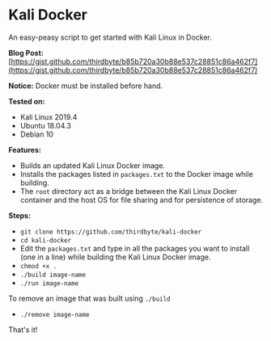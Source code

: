 # Kali Docker
An easy-peasy script to get started with Kali Linux in Docker.

**Blog Post:** [https://gist.github.com/thirdbyte/b85b720a30b88e537c28851c86a462f7](https://gist.github.com/thirdbyte/b85b720a30b88e537c28851c86a462f7)

**Notice:** Docker must be installed before hand.

**Tested on:**
+ Kali Linux 2019.4
+ Ubuntu 18.04.3
+ Debian 10

**Features:**
+ Builds an updated Kali Linux Docker image.
+ Installs the packages listed in `packages.txt` to the Docker image while building.
+ The `root` directory act as a bridge between the Kali Linux Docker container and the host OS for file sharing and for persistence of storage.

**Steps:**
+ `git clone https://github.com/thirdbyte/kali-docker`
+ `cd kali-docker`
+ Edit the `packages.txt` and type in all the packages you want to install (one in a line) while building the Kali Linux Docker image.
+ `chmod +x .`
+ `./build image-name`
+ `./run image-name`

To remove an image that was built using `./build`
+ `./remove image-name`

That's it!
